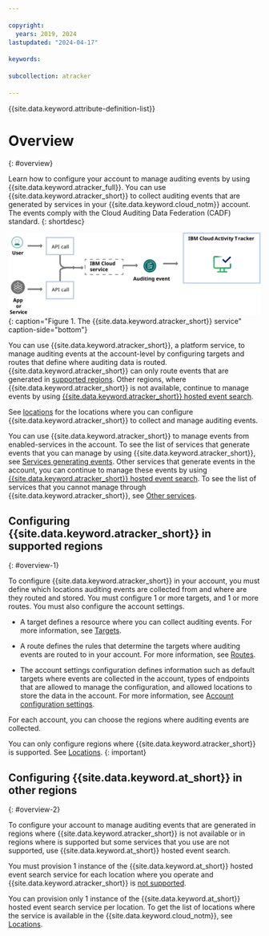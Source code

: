 ```yaml
---

copyright:
  years: 2019, 2024
lastupdated: "2024-04-17"

keywords:

subcollection: atracker

---
```


{{site.data.keyword.attribute-definition-list}}


# Overview
{: #overview}

Learn how to configure your account to manage auditing events by using {{site.data.keyword.atracker_full}}. You can use {{site.data.keyword.atracker_short}} to collect auditing events that are generated by services in your {{site.data.keyword.cloud_notm}} account. The events comply with the Cloud Auditing Data Federation (CADF) standard.
{: shortdesc}

![The {{site.data.keyword.atracker_short}} service](images/atracker_ov.svg "The {{site.data.keyword.atracker_short}} service"){: caption="Figure 1. The {{site.data.keyword.atracker_short}} service" caption-side="bottom"}

You can use {{site.data.keyword.atracker_short}}, a platform service, to manage auditing events at the account-level by configuring targets and routes that define where auditing data is routed. {{site.data.keyword.atracker_short}} can only route events that are generated in [supported regions](/docs/atracker?topic=atracker-regions). Other regions, where {{site.data.keyword.atracker_short}} is not available, continue to manage events by using [{{site.data.keyword.atracker_short}} hosted event search](/docs/atracker?topic=atracker-getting-started).

See [locations](/docs/atracker?topic=atracker-regions) for the locations where you can configure {{site.data.keyword.atracker_short}} to collect and manage auditing events.



You can use {{site.data.keyword.atracker_short}} to manage events from enabled-services in the account. To see the list of services that generate events that you can manage by using {{site.data.keyword.atracker_short}}, see [Services generating events](/docs/atracker?topic=atracker-cloud_services_atracker). Other services that generate events in the account, you can continue to manage these events by using [{{site.data.keyword.atracker_short}} hosted event search](/docs/atracker?topic=atracker-getting-started). To see the list of services that you cannot manage through {{site.data.keyword.atracker_short}}, see [Other services](/docs/atracker?topic=atracker-cloud_services_other).




## Configuring {{site.data.keyword.atracker_short}} in supported regions
{: #overview-1}

To configure {{site.data.keyword.atracker_short}} in your account, you must define which locations auditing events are collected from and where are they routed and stored. You must configure 1 or more targets, and 1 or more routes. You must also configure the account settings.

- A target defines a resource where you can collect auditing events. For more information, see [Targets](/docs/atracker?topic=atracker-atracker-resources&interface=cli#atracker-resources-targets).

- A route defines the rules that determine the targets where auditing events are routed to in your account. For more information, see [Routes](/docs/atracker?topic=atracker-atracker-resources&interface=cli#atracker-resources-routes).

- The account settings configuration defines information such as default targets where events are collected in the account, types of endpoints that are allowed to manage the configuration, and allowed locations to store the data in the account. For more information, see [Account configuration settings](/docs/atracker?topic=atracker-atracker-resources&interface=cli#atracker-resources-settings).

For each account, you can choose the regions where auditing events are collected.

You can only configure regions where {{site.data.keyword.atracker_short}} is supported. See [Locations](/docs/atracker?topic=atracker-regions).
{: important}




## Configuring {{site.data.keyword.at_short}} in other regions
{: #overview-2}

To configure your account to manage auditing events that are generated in regions where {{site.data.keyword.atracker_short}} is not available or in regions where is supported but some services that you use are not supported, use {{site.data.keyword.at_short}} hosted event search.

You must provision 1 instance of the {{site.data.keyword.at_short}} hosted event search service for each location where you operate and {{site.data.keyword.atracker_short}} is [not supported](/docs/atracker?topic=atracker-regions).

You can provision only 1 instance of the {{site.data.keyword.at_short}} hosted event search service per location. To get the list of locations where the service is available in the {{site.data.keyword.cloud_notm}}, see [Locations](/docs/activity-tracker?topic=activity-tracker-regions).
